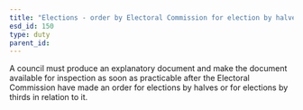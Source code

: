 ```yaml
---
title: "Elections - order by Electoral Commission for election by halves or thirds"
esd_id: 150
type: duty
parent_id:  
---
```


A council must produce an explanatory document and make the document available for inspection as soon as practicable after the Electoral Commission have made an order for elections by halves or for elections by thirds in relation to it.

